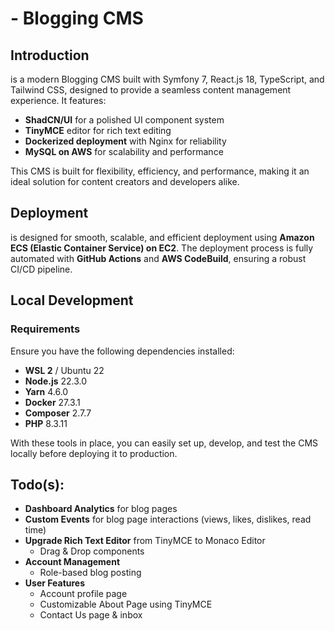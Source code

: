 # </blog> - Blogging CMS

## Introduction
</blog> is a modern Blogging CMS built with Symfony 7, React.js 18, TypeScript, and Tailwind CSS, designed to provide a seamless content management experience. It features:
- **ShadCN/UI** for a polished UI component system
- **TinyMCE** editor for rich text editing
- **Dockerized deployment** with Nginx for reliability
- **MySQL on AWS** for scalability and performance

This CMS is built for flexibility, efficiency, and performance, making it an ideal solution for content creators and developers alike.

## Deployment
</blog> is designed for smooth, scalable, and efficient deployment using **Amazon ECS (Elastic Container Service) on EC2**. The deployment process is fully automated with **GitHub Actions** and **AWS CodeBuild**, ensuring a robust CI/CD pipeline.

## Local Development
### Requirements
Ensure you have the following dependencies installed:

- **WSL 2** / Ubuntu 22
- **Node.js** 22.3.0
- **Yarn** 4.6.0
- **Docker** 27.3.1
- **Composer** 2.7.7
- **PHP** 8.3.11

With these tools in place, you can easily set up, develop, and test the CMS locally before deploying it to production.

## Todo(s):
- **Dashboard Analytics** for blog pages
- **Custom Events** for blog page interactions (views, likes, dislikes, read time)
- **Upgrade Rich Text Editor** from TinyMCE to Monaco Editor
  - Drag & Drop components
- **Account Management**
  - Role-based blog posting
- **User Features**
  - Account profile page
  - Customizable About Page using TinyMCE
  - Contact Us page & inbox
